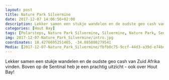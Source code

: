 ```yaml
---
layout: post
title: Nature Park Silvermine 
date: 2017-12-07 14:06:56+02:00
description: Lekker samen een stukje wandelen en de oudste geo cash van Zuid Afrika vinden. Boven op de Sentinal heb je een prachtig uitzicht - ook over Hout Bay! 
categories: [Hout Bay]
tags: [Polarsteps, Nature Park Silvermine, Silvermine, Nature Park, Sentinel, GeoCache]
img: 2017-12-07-Nature_Park_Silvermine/intro.jpg
coordinates: 18.4276695251465, -34.085880279541
Media: [2017-12-07-Nature_Park_Silvermine/fbfb0c75-9ccf-44d3-a39d-e74bd0aa3793_large_image.jpg, 2017-12-07-Nature_Park_Silvermine/0a3e6af1-6358-4f73-b2ae-a51a23bcb321_large_image.jpg, 2017-12-07-Nature_Park_Silvermine/7c6b8c02-ffd2-4cf9-84c8-650bfca280b1_large_image.jpg, 2017-12-07-Nature_Park_Silvermine/81dbf62e-d73a-4e96-9698-55b2e00e0981_large_image.jpg, 2017-12-07-Nature_Park_Silvermine/8c7b0cbc-9b4a-4410-9dcf-0dee75e1165a_large_image.jpg, 2017-12-07-Nature_Park_Silvermine/2444d63c-bfc2-47e3-9a63-63aaac89bfa9_large_image.jpg, 2017-12-07-Nature_Park_Silvermine/cfa30b07-b24c-426b-8b5f-eaa4b4465e7c_large_image.jpg, 2017-12-07-Nature_Park_Silvermine/ba10261b-c16a-47e0-9625-515d1aeb76e9_large_image.jpg, 2017-12-07-Nature_Park_Silvermine/02e69950-bd3f-4998-82fb-ee3a7f45a330_large_image.jpg, 2017-12-07-Nature_Park_Silvermine/65ff3d5c-c582-4909-b658-7045def2807a_large_image.jpg, 2017-12-07-Nature_Park_Silvermine/60d5d1d4-6f89-44df-bbde-25a82fc21717_large_image.jpg]
---
```

Lekker samen een stukje wandelen en de oudste geo cash van Zuid Afrika vinden. 
Boven op de Sentinal heb je een prachtig uitzicht - ook over Hout Bay! 